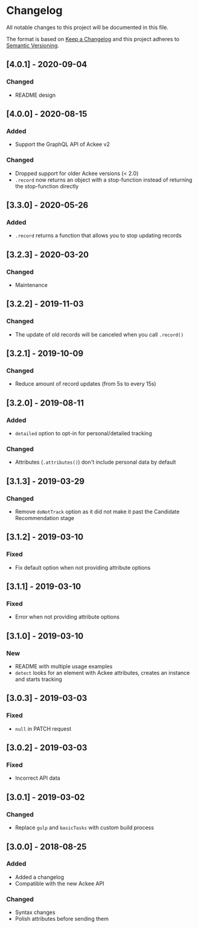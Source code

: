# Changelog

All notable changes to this project will be documented in this file.

The format is based on [Keep a Changelog](http://keepachangelog.com/en/1.0.0/) and this project adheres to [Semantic Versioning](http://semver.org/spec/v2.0.0.html).

## [4.0.1] - 2020-09-04

### Changed

- README design

## [4.0.0] - 2020-08-15

### Added

- Support the GraphQL API of Ackee v2

### Changed

- Dropped support for older Ackee versions (< 2.0)
- `.record` now returns an object with a stop-function instead of returning the stop-function directly

## [3.3.0] - 2020-05-26

### Added

- `.record` returns a function that allows you to stop updating records

## [3.2.3] - 2020-03-20

### Changed

- Maintenance

## [3.2.2] - 2019-11-03

### Changed

- The update of old records will be canceled when you call `.record()`

## [3.2.1] - 2019-10-09

### Changed

- Reduce amount of record updates (from 5s to every 15s)

## [3.2.0] - 2019-08-11

### Added

- `detailed` option to opt-in for personal/detailed tracking

### Changed

- Attributes (`.attributes()`) don't include personal data by default

## [3.1.3] - 2019-03-29

### Changed

- Remove `doNotTrack` option as it did not make it past the Candidate Recommendation stage

## [3.1.2] - 2019-03-10

### Fixed

- Fix default option when not providing attribute options

## [3.1.1] - 2019-03-10

### Fixed

- Error when not providing attribute options

## [3.1.0] - 2019-03-10

### New

- README with multiple usage examples
- `detect` looks for an element with Ackee attributes, creates an instance and starts tracking

## [3.0.3] - 2019-03-03

### Fixed

- `null` in PATCH request

## [3.0.2] - 2019-03-03

### Fixed

- Incorrect API data

## [3.0.1] - 2019-03-02

### Changed

- Replace `gulp` and `basicTasks` with custom build process

## [3.0.0] - 2018-08-25

### Added

- Added a changelog
- Compatible with the new Ackee API

### Changed

- Syntax changes
- Polish attributes before sending them